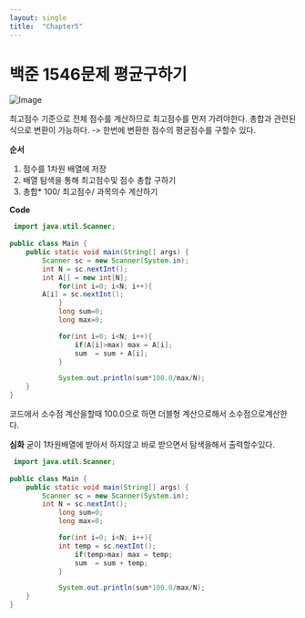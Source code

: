 ```yaml
---
layout: single
title:  "Chapter5"
---
```


# 백준 1546문제 평균구하기

![Image](https://github.com/user-attachments/assets/126c02ee-3d6d-4b85-9e12-3cb3805b343a)

최고점수 기준으로 전체 점수를 계산하므로 최고점수를 먼저 가려야한다.
총합과 관련된 식으로 변환이 가능하다. -> 한번에 변환한 점수의 평균점수를 구할수 있다.

**순서**
1. 점수를 1차원 배열에 저장
2. 배열 탐색을 통해 최고점수및 점수 총합 구하기
3. 총합* 100/ 최고점수/ 과목의수 계산하기

**Code**

```java
 import java.util.Scanner;
 
public class Main {
	public static void main(String[] args) {		
		Scanner sc = new Scanner(System.in);
 		int N = sc.nextInt();
 		int A[] = new int[N];
    		for(int i=0; i<N; i++){
		A[i] = sc.nextInt();
    		}
    		long sum=0;
    		long max=0;

    		for(int i=0; i<N; i++){
        		if(A[i]>max) max = A[i];
        		sum  = sum + A[i];
    		}

    		System.out.println(sum*100.0/max/N);
	}
}
```
코드에서 소수점 계산을할때 100.0으로 하면 더블형 계산으로해서 소수점으로계산한다.

**심화**
굳이 1차원배열에 받아서 하지않고 바로 받으면서 탐색을해서 출력할수있다.

```java
 import java.util.Scanner;
 
public class Main {
	public static void main(String[] args) {		
		Scanner sc = new Scanner(System.in);
 		int N = sc.nextInt();
    		long sum=0;
    		long max=0;

    		for(int i=0; i<N; i++){
			int temp = sc.nextInt();
        		if(temp>max) max = temp;
        		sum  = sum + temp;
    		}

    		System.out.println(sum*100.0/max/N);
	}
}
```


